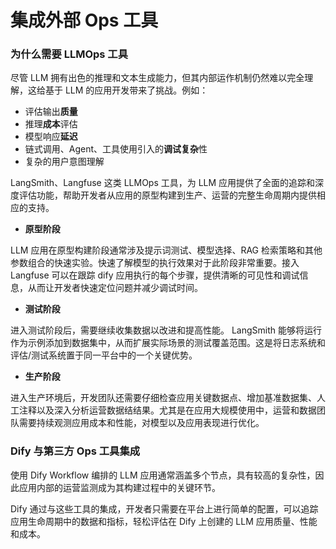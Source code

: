 # 集成外部 Ops 工具

### 为什么需要 LLMOps 工具

尽管 LLM 拥有出色的推理和文本生成能力，但其内部运作机制仍然难以完全理解，这给基于 LLM 的应用开发带来了挑战。例如：

* 评估输出**质量**
* 推理**成本**评估
* 模型响应**延迟**
* 链式调用、Agent、工具使用引入的**调试复杂**性
* 复杂的用户意图理解

LangSmith、Langfuse 这类 LLMOps 工具，为 LLM 应用提供了全面的追踪和深度评估功能，帮助开发者从应用的原型构建到生产、运营的完整生命周期内提供相应的支持。

* **原型阶段**

LLM 应用在原型构建阶段通常涉及提示词测试、模型选择、RAG 检索策略和其他参数组合的快速实验。快速了解模型的执行效果对于此阶段非常重要。接入 Langfuse 可以在跟踪 dify 应用执行的每个步骤，提供清晰的可见性和调试信息，从而让开发者快速定位问题并减少调试时间。

* **测试阶段**

进入测试阶段后，需要继续收集数据以改进和提高性能。 LangSmith 能够将运行作为示例添加到数据集中，从而扩展实际场景的测试覆盖范围。这是将日志系统和评估/测试系统置于同一平台中的一个关键优势。

* **生产阶段**

进入生产环境后，开发团队还需要仔细检查应用关键数据点、增加基准数据集、人工注释以及深入分析运营数据结结果。尤其是在应用大规模使用中，运营和数据团队需要持续观测应用成本和性能，对模型以及应用表现进行优化。

### Dify 与第三方 Ops 工具集成

使用 Dify Workflow 编排的 LLM 应用通常涵盖多个节点，具有较高的复杂性，因此应用内部的运营监测成为其构建过程中的关键环节。

Dify 通过与这些工具的集成，开发者只需要在平台上进行简单的配置，可以追踪应用生命周期中的数据和指标，轻松评估在 Dify 上创建的 LLM 应用质量、性能和成本。
